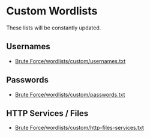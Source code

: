 # Custom Wordlists
These lists will be constantly updated.
## Usernames
* [Brute Force/wordlists/custom/usernames.txt](https://github.com/weaknetlabs/Penetration-Testing-Grimoire/blob/master/Brute%20Force/wordlists/custom/usernames.txt)
## Passwords
* [Brute Force/wordlists/custom/passwords.txt](https://github.com/weaknetlabs/Penetration-Testing-Grimoire/blob/master/Brute%20Force/wordlists/custom/passwords.txt)
## HTTP Services / Files
* [Brute Force/wordlists/custom/http-files-services.txt](https://github.com/weaknetlabs/Penetration-Testing-Grimoire/blob/master/Brute%20Force/wordlists/custom/http-files-services.txt)
